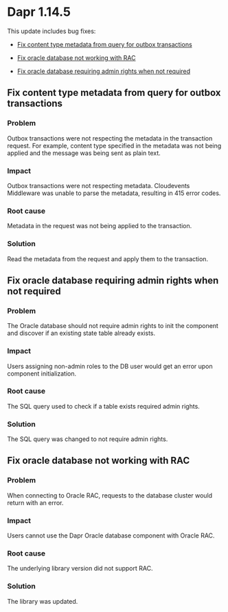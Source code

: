 # Dapr 1.14.5

This update includes bug fixes:

- [Fix content type metadata from query for outbox transactions](#fix-content-type-metadata-from-query-for-outbox-transaction)

- [Fix oracle database not working with RAC](#fix-oracle-database-not-working-with-RAC)

- [Fix oracle database requiring admin rights when not required](#fix-oracle-database-requiring-admin-rights-when-not-required)
 
## Fix content type metadata from query for outbox transactions

### Problem

Outbox transactions were not respecting the metadata in the transaction request.
For example, content type specified in the metadata was not being applied and the message was being sent as plain text.

### Impact

Outbox transactions were not respecting metadata.
Cloudevents Middleware was unable to parse the metadata, resulting in 415 error codes.

### Root cause

Metadata in the request was not being applied to the transaction.

### Solution

Read the metadata from the request and apply them to the transaction.

## Fix oracle database requiring admin rights when not required

### Problem

The Oracle database should not require admin rights to init the component and discover if an existing state table already exists.

### Impact

Users assigning non-admin roles to the DB user would get an error upon component initialization.

### Root cause

The SQL query used to check if a table exists required admin rights.

### Solution

The SQL query was changed to not require admin rights.

## Fix oracle database not working with RAC

### Problem

When connecting to Oracle RAC, requests to the database cluster would return with an error.

### Impact

Users cannot use the Dapr Oracle database component with Oracle RAC.

### Root cause

The underlying library version did not support RAC.

### Solution

The library was updated.
